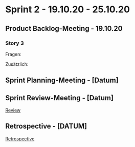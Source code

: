 # Sprint 2 - 19.10.20 - 25.10.20

## Product Backlog-Meeting - 19.10.20

### Story 3

Fragen: 

Zusätzlich:


## Sprint Planning-Meeting - [Datum]



## Sprint Review-Meeting - [Datum]
[Review](sprint-review.md)


## Retrospective - [DATUM]
[Retrospective](sprint-retro.md)
